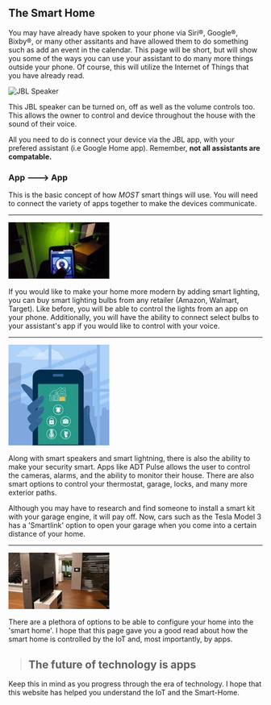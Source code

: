 ## The Smart Home

You may have already have spoken to your phone via Siri®, Google®, Bixby®, or many other assitants and have allowed them to do something such as add an event in the calendar. This page will be short, but will show you some of the ways you can use your assistant to do many more things outside your phone. Of course, this will utilize the Internet of Things that you have already read. 

![JBL Speaker](https://media0.giphy.com/media/l49JCPgHnBLNJyV0Y/giphy.webp?cid=ecf05e47g8zx689o62cprw0fbc5dv5bml1jvd4xylf7jj937&rid=giphy.webp)

This JBL speaker can be turned on, off as well as the volume controls too. This allows the owner to control and device throughout the house with the sound of their voice. 

All you need to do is connect your device via the JBL app, with your prefered assistant (i.e Google Home app). Remember, **not all assistants are compatable.** 

### App ---> App
This is the basic concept of how *MOST* smart things will use. You will need to connect the variety of apps together to make the devices communicate. 

---

![Smart Lighting](Pictures/Lights.webp)

If you would like to make your home more modern by adding smart lighting, you can buy smart lighting bulbs from any retailer (Amazon, Walmart, Target). Like before, you will be able to control the lights from an app on your phone. Additionally, you will have the ability to connect select bulbs to your assistant's app if you would like to control with your voice. 

---

![Total Smarts](Pictures/Options.webp)

Along with smart speakers and smart lightning, there is also the ability to make your security smart. Apps like ADT Pulse allows the user to control the cameras, alarms, and the ability to monitor their house. There are also smart options to control your thermostat, garage, locks, and many more exterior paths. 

Although you may have to research and find someone to install a smart kit with your garage engine, it will pay off. Now, cars such as the Tesla Model 3 has a 'Smartlink' option to open your garage when you come into a certain distance of your home. 

---

![Options](Pictures/TV.webp)

There are a plethora of options to be able to configure your home into the 'smart home'. I hope that this page gave you a good read about how the smart home is controlled by the IoT and, most importantly, by apps.

> ## The future of technology is apps

Keep this in mind as you progress through the era of technology. I hope that this website has helped you understand the IoT and the Smart-Home.
